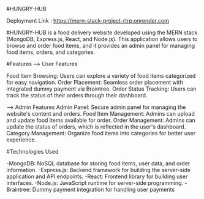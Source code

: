 #HUNGRY-HUB

  Deployment Link : https://mern-stack-project-rtrp.onrender.com
  
#HUNGRY-HUB is a food delivery website developed using the MERN stack (MongoDB, Express.js, React, and Node.js). 
This application allows users to browse and order food items, 
and it provides an admin panel for managing food items, orders, and categories.


#Features
--> User Features

Food Item Browsing: Users can explore a variety of food items categorized for easy navigation.
Order Placement: Seamless order placement with integrated dummy payment via Braintree.
Order Status Tracking: Users can track the status of their orders through their dashboard.

--> Admin Features
Admin Panel: Secure admin panel for managing the website's content and orders.
Food Item Management: Admins can upload and update food items available for order.
Order Management: Admins can update the status of orders, which is reflected in the user's dashboard.
Category Management: Organize food items into categories for better user experience.

#Technologies Used

-MongoDB: NoSQL database for storing food items, user data, and order information.
-Express.js: Backend framework for building the server-side application and API endpoints.
-React: Frontend library for building user interfaces.
-Node.js: JavaScript runtime for server-side programming.
-Braintree: Dummy payment integration for handling user payments
